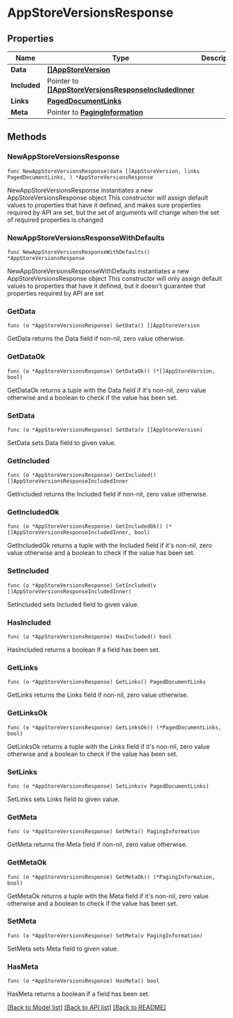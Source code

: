 # AppStoreVersionsResponse

## Properties

Name | Type | Description | Notes
------------ | ------------- | ------------- | -------------
**Data** | [**[]AppStoreVersion**](AppStoreVersion.md) |  | 
**Included** | Pointer to [**[]AppStoreVersionsResponseIncludedInner**](AppStoreVersionsResponseIncludedInner.md) |  | [optional] 
**Links** | [**PagedDocumentLinks**](PagedDocumentLinks.md) |  | 
**Meta** | Pointer to [**PagingInformation**](PagingInformation.md) |  | [optional] 

## Methods

### NewAppStoreVersionsResponse

`func NewAppStoreVersionsResponse(data []AppStoreVersion, links PagedDocumentLinks, ) *AppStoreVersionsResponse`

NewAppStoreVersionsResponse instantiates a new AppStoreVersionsResponse object
This constructor will assign default values to properties that have it defined,
and makes sure properties required by API are set, but the set of arguments
will change when the set of required properties is changed

### NewAppStoreVersionsResponseWithDefaults

`func NewAppStoreVersionsResponseWithDefaults() *AppStoreVersionsResponse`

NewAppStoreVersionsResponseWithDefaults instantiates a new AppStoreVersionsResponse object
This constructor will only assign default values to properties that have it defined,
but it doesn't guarantee that properties required by API are set

### GetData

`func (o *AppStoreVersionsResponse) GetData() []AppStoreVersion`

GetData returns the Data field if non-nil, zero value otherwise.

### GetDataOk

`func (o *AppStoreVersionsResponse) GetDataOk() (*[]AppStoreVersion, bool)`

GetDataOk returns a tuple with the Data field if it's non-nil, zero value otherwise
and a boolean to check if the value has been set.

### SetData

`func (o *AppStoreVersionsResponse) SetData(v []AppStoreVersion)`

SetData sets Data field to given value.


### GetIncluded

`func (o *AppStoreVersionsResponse) GetIncluded() []AppStoreVersionsResponseIncludedInner`

GetIncluded returns the Included field if non-nil, zero value otherwise.

### GetIncludedOk

`func (o *AppStoreVersionsResponse) GetIncludedOk() (*[]AppStoreVersionsResponseIncludedInner, bool)`

GetIncludedOk returns a tuple with the Included field if it's non-nil, zero value otherwise
and a boolean to check if the value has been set.

### SetIncluded

`func (o *AppStoreVersionsResponse) SetIncluded(v []AppStoreVersionsResponseIncludedInner)`

SetIncluded sets Included field to given value.

### HasIncluded

`func (o *AppStoreVersionsResponse) HasIncluded() bool`

HasIncluded returns a boolean if a field has been set.

### GetLinks

`func (o *AppStoreVersionsResponse) GetLinks() PagedDocumentLinks`

GetLinks returns the Links field if non-nil, zero value otherwise.

### GetLinksOk

`func (o *AppStoreVersionsResponse) GetLinksOk() (*PagedDocumentLinks, bool)`

GetLinksOk returns a tuple with the Links field if it's non-nil, zero value otherwise
and a boolean to check if the value has been set.

### SetLinks

`func (o *AppStoreVersionsResponse) SetLinks(v PagedDocumentLinks)`

SetLinks sets Links field to given value.


### GetMeta

`func (o *AppStoreVersionsResponse) GetMeta() PagingInformation`

GetMeta returns the Meta field if non-nil, zero value otherwise.

### GetMetaOk

`func (o *AppStoreVersionsResponse) GetMetaOk() (*PagingInformation, bool)`

GetMetaOk returns a tuple with the Meta field if it's non-nil, zero value otherwise
and a boolean to check if the value has been set.

### SetMeta

`func (o *AppStoreVersionsResponse) SetMeta(v PagingInformation)`

SetMeta sets Meta field to given value.

### HasMeta

`func (o *AppStoreVersionsResponse) HasMeta() bool`

HasMeta returns a boolean if a field has been set.


[[Back to Model list]](../README.md#documentation-for-models) [[Back to API list]](../README.md#documentation-for-api-endpoints) [[Back to README]](../README.md)


